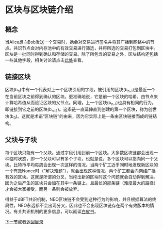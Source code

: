 # 区块与区块链介绍

## 概念
当Alice想向Bob发送一个交易时，她会对交易进行签名并将其广播到网络中的节点。共识节点会对内存池中的有效交易进行筛选，并将所选的交易打包到区块中。区块是一批同时得到确认和存储的交易。除了所包含的交易之外，区块结构还包括一些其他字段，相关讨论请点击[此处](2-Structure_of_a_block.md)查看。

## 链接区块
区块(b<sub>n</sub>)中有一个代表对上一个区块引用的字段，被引用的区块(b<sub>n-1</sub>)是最近一个在当前区块之前得到确认的区块。更准确地说，它是前一个区块的哈希。由节点来计算哈希值从而验证区块的父节点。同理，上一个区块(b<sub>n-1</sub>)也具有相同的行为，即链接到它之前的区块(b<sub>n-2</sub>)。这条链一直延伸直到创建的第一个区块，称为创世块(b<sub>0</sub>)。这就是术语“区块链”的由来，因为它实际上是一条由区块链接而成的链结构。

## 父块与子块
每个区块只能有一个父块，通过字段引用到前一个区块。大多数区块链都会出现一种临时状态，即一个父块可以有多个子块，也就是说，多个区块可以指向同一个父块。比特币平均每周会出现一次这样的情况。当两个矿工近乎同时地发现新区块的一个有效Nonce时（“解决难题”），就会出现这种情况，两个矿工都会向网络广播有效的区块。这就是所谓的分叉，当挖出新的区块时这个问题就会自动得到解决。因为之后产生的区块只会加在其中一条链上，且最长的那条链（难度最大的路径）才会被大家接受，而另一条则会被放弃。

得益于dBFT共识机制，NEO区块链不会受到这种行为的影响，并且根据算法的终局性，NEO永远都不会出现分叉，因此也不会出现区块链存在两个有效版本的情况。有关共识机制的更多信息，可以阅读[白皮书](https://docs.neo.org/en-us/basic/consension/whitepaper.html)。

[下一节](2-区块结构.md)或者[返回目录](README.md#目录)